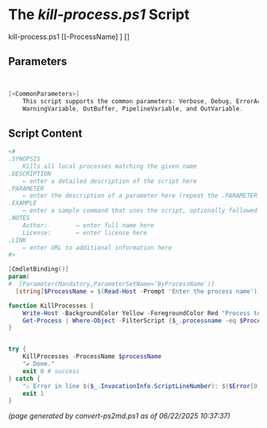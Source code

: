 The *kill-process.ps1* Script
===========================

kill-process.ps1 [[-ProcessName] <string>] [<CommonParameters>]


Parameters
----------
```powershell


[<CommonParameters>]
    This script supports the common parameters: Verbose, Debug, ErrorAction, ErrorVariable, WarningAction, 
    WarningVariable, OutBuffer, PipelineVariable, and OutVariable.
```

Script Content
--------------
```powershell
<#
.SYNOPSIS
	Kills all local processes matching the given name
.DESCRIPTION
	← enter a detailed description of the script here
.PARAMETER
	← enter the description of a parameter here (repeat the .PARAMETER for each parameter)
.EXAMPLE
	← enter a sample command that uses the script, optionally followed by sample output and a description (repeat the .EXAMPLE for each example)
.NOTES
	Author:        ← enter full name here
	License:       ← enter license here
.LINK
	← enter URL to additional information here
#>

[CmdletBinding()]
param(
#  [Parameter(Mandatory,ParameterSetName='ByProcessName')]
  [string]$ProcessName = $(Read-Host -Prompt 'Enter the process name'))

function KillProcesses {
	Write-Host -BackgroundColor Yellow -ForegroundColor Red "Process to kill: $ProcessName"  
	Get-Process | Where-Object -FilterScript {$_.processname -eq $ProcessName} | Select-Object id | Stop-Process
}


try {
	KillProcesses -ProcessName $processName
	"✔️ Done."
	exit 0 # success
} catch {
	"⚠️ Error in line $($_.InvocationInfo.ScriptLineNumber): $($Error[0])"
	exit 1
}
```

*(page generated by convert-ps2md.ps1 as of 06/22/2025 10:37:37)*
